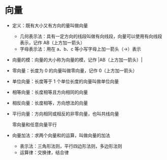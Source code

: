 # 向量

- 定义：既有大小又有方向的量叫做向量

    - 几何表示法：具有一定方向的线段叫做有向线段，向量可以使用有向线段表示，记作 AB（上方加一箭头）
    - 字母表示法：用在 a、b、c 等小写字母上加一箭头（→）表示

- 向量的模：向量的大小称为向量的模，记作 |AB（上方加一箭头）|
- 零向量：长度为 0 的向量叫做零向量，记作 0（上方加一箭头）
- 单位向量：长度等于 1 个单位长度的向量叫做单位向量
- 相等向量：长度相等且方向相同的向量
- 相反向量：长度相等，方向想法的向量
- 平行向量：方向相同或相反的非零向量，也叫共线向量

    零向量和任意向量平行

- 向量加法：求两个向量和的运算，叫做向量的加法

    - 表示法：三角形法则，平行四边形法则，多边形法则
    - 运算律：交换律，结合律
